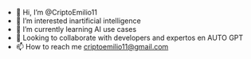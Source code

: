 - 👋 Hi, I’m @CriptoEmilio11
- 👀 I’m interested inartificial intelligence
- 🌱 I’m currently learning AI use cases
- 💞️ Looking to collaborate with developers and  expertos en AUTO GPT
- 📫 How to reach me criptoemilio11@gmail.com

<!---
CriptoEmilio11/CriptoEmilio11 is a ✨ special ✨ repository because its `README.md` (this file) appears on your GitHub profile.
You can click the Preview link to take a look at your changes.
--->

